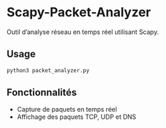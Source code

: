 # Scapy-Packet-Analyzer

Outil d’analyse réseau en temps réel utilisant Scapy.

## Usage

```bash
python3 packet_analyzer.py
```
## Fonctionnalités

- Capture de paquets en temps réel
- Affichage des paquets TCP, UDP et DNS
